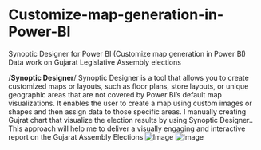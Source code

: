 # Customize-map-generation-in-Power-BI
Synoptic Designer for Power BI (Customize map generation in Power BI) Data work on Gujarat Legislative Assembly elections 

/**Synoptic Designer**/
Synoptic Designer is a tool that allows you to create customized maps or layouts, such as floor plans, store layouts, or unique geographic areas that are not covered by Power BI’s default map visualizations. It enables the user to create a map using custom images or shapes and then assign data to those specific areas.
I manually creating Gujrat chart that visualize the election results by using Synoptic Designer..
This approach will help me to deliver a visually engaging and interactive report on the Gujarat Assembly Elections
![Image](https://github.com/user-attachments/assets/ee9445af-5f1e-4020-8ea5-c53fbb6b738d)
![Image](https://github.com/user-attachments/assets/ae72652f-8691-49e7-a1a6-f7b847c72e06)
